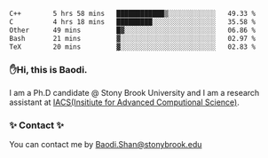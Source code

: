 <!--START_SECTION:waka-->

```txt
C++        5 hrs 58 mins   ████████████▒░░░░░░░░░░░░   49.33 %
C          4 hrs 18 mins   █████████░░░░░░░░░░░░░░░░   35.58 %
Other      49 mins         █▓░░░░░░░░░░░░░░░░░░░░░░░   06.86 %
Bash       21 mins         ▓░░░░░░░░░░░░░░░░░░░░░░░░   02.97 %
TeX        20 mins         ▓░░░░░░░░░░░░░░░░░░░░░░░░   02.83 %
```

<!--END_SECTION:waka-->

### ✋Hi, this is Baodi. 

I am a Ph.D candidate @ Stony Brook University and I am a research assistant at [IACS(Insitiute for Advanced Computional Science)](https://iacs.stonybrook.edu/).

### ✨ Contact ✨

You can contact me by [Baodi.Shan@stonybrook.edu](mailto:Baodi.Shan@stonybrook.edu)





<!--
[![Anurag's GitHub stats](https://github-readme-stats.vercel.app/api?username=lwshanbd&theme=jolly&show_icons=true&count_private=true&include_all_commits=true)](https://github.com/anuraghazra/github-readme-stats)
**lwshanbd/lwshanbd** is a ✨ _special_ ✨ repository because its `README.md` (this file) appears on your GitHub profile.

Here are some ideas to get you started:

- 🔭 I’m currently working on ...
- 🌱 I’m currently learning ...
- 👯 I’m looking to collaborate on ...
- 🤔 I’m looking for help with ...
- 💬 Ask me about ...
- 📫 How to reach me: ...
- 😄 Pronouns: ...
- ⚡ Fun fact: ...
-->
